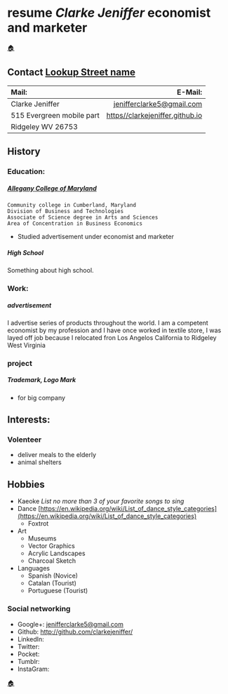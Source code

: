# resume _Clarke Jeniffer_ economist and marketer 
[🏠](Home.html)
## Contact [Lookup Street name](https://geographic.org/streetview/usa/wv/mineral/ridgeley.html)

| Mail: | E-Mail: |             
| :--- | ---: |
| Clarke Jeniffer | jenifferclarke5@gmail.com |      
| 515 Evergreen mobile part | [https//clarkejeniffer.github.io](https//clarkejeniffer.github.io) |
| Ridgeley  WV   26753 | |

## History
### Education: 
##### [Allegany College of Maryland](https://www.allegany.edu/)
    Community college in Cumberland, Maryland
    Division of Business and Technologies
    Associate of Science degree in Arts and Sciences
    Area of Concentration in Business Economics
* Studied advertisement under economist and marketer 

##### High School
Something about high school.

### Work:
##### advertisement 
I advertise series of products throughout the world. 
I am a competent economist by my profession and I have once worked in textile store, I was layed off job because I relocated fron Los Angelos California to Ridgeley West Virginia

### project
##### Trademark, Logo Mark
* for big company 

## Interests:
### Volenteer
* deliver meals to the elderly
* animal shelters

## Hobbies
* Kaeoke _List no more than 3 of your favorite songs to sing_
* Dance [https://en.wikipedia.org/wiki/List_of_dance_style_categories](https://en.wikipedia.org/wiki/List_of_dance_style_categories)
  * Foxtrot
* Art
  * Museums
  * Vector Graphics
  * Acrylic Landscapes
  * Charcoal Sketch
* Languages
  * Spanish (Novice)
  * Catalan (Tourist)
  * Portuguese (Tourist)

### Social networking
* Google+: jenifferclarke5@gmail.com
* Github:  http://github.com/clarkejeniffer/
* LinkedIn:
* Twitter:
* Pocket:
* Tumblr:
* InstaGram:

[🏠](Home.html)
